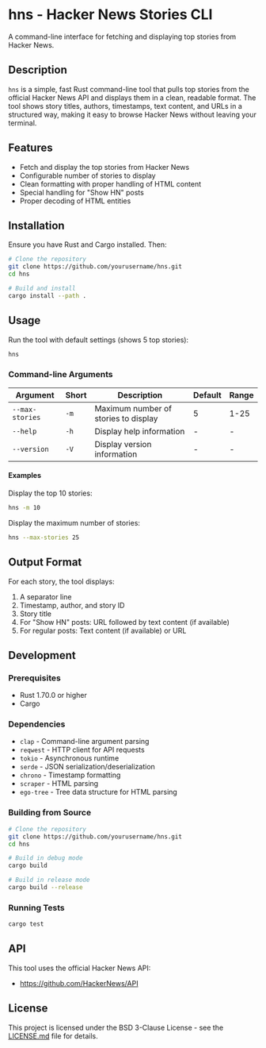# hns - Hacker News Stories CLI

A command-line interface for fetching and displaying top stories from Hacker News.

## Description

`hns` is a simple, fast Rust command-line tool that pulls top stories from the official Hacker News API and displays them in a clean, readable format. The tool shows story titles, authors, timestamps, text content, and URLs in a structured way, making it easy to browse Hacker News without leaving your terminal.

## Features

- Fetch and display the top stories from Hacker News
- Configurable number of stories to display
- Clean formatting with proper handling of HTML content
- Special handling for "Show HN" posts
- Proper decoding of HTML entities

## Installation

Ensure you have Rust and Cargo installed. Then:

```bash
# Clone the repository
git clone https://github.com/yourusername/hns.git
cd hns

# Build and install
cargo install --path .
```

## Usage

Run the tool with default settings (shows 5 top stories):

```bash
hns
```

### Command-line Arguments

| Argument | Short | Description | Default | Range |
|----------|-------|-------------|---------|-------|
| `--max-stories` | `-m` | Maximum number of stories to display | 5 | 1-25 |
| `--help` | `-h` | Display help information | - | - |
| `--version` | `-V` | Display version information | - | - |

#### Examples

Display the top 10 stories:

```bash
hns -m 10
```

Display the maximum number of stories:

```bash
hns --max-stories 25
```

## Output Format

For each story, the tool displays:

1. A separator line
2. Timestamp, author, and story ID
3. Story title
4. For "Show HN" posts: URL followed by text content (if available)
5. For regular posts: Text content (if available) or URL

## Development

### Prerequisites

- Rust 1.70.0 or higher
- Cargo

### Dependencies

- `clap` - Command-line argument parsing
- `reqwest` - HTTP client for API requests
- `tokio` - Asynchronous runtime
- `serde` - JSON serialization/deserialization
- `chrono` - Timestamp formatting
- `scraper` - HTML parsing
- `ego-tree` - Tree data structure for HTML parsing

### Building from Source

```bash
# Clone the repository
git clone https://github.com/yourusername/hns.git
cd hns

# Build in debug mode
cargo build

# Build in release mode
cargo build --release
```

### Running Tests

```bash
cargo test
```

## API

This tool uses the official Hacker News API:
- https://github.com/HackerNews/API

## License

This project is licensed under the BSD 3-Clause License - see the [LICENSE.md](LICENSE.md) file for details.
